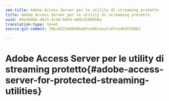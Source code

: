 ```yaml
---
seo-title: Adobe Access Server per le utility di streaming protetto
title: Adobe Access Server per le utility di streaming protetto
uuid: 85e268b6-4621-4cdd-b654-e8dcd180958a
translation-type: tm+mt
source-git-commit: 29bc8323460d9be0fce66cbea7c6fce46df20d61

---
```



# Adobe Access Server per le utility di streaming protetto{#adobe-access-server-for-protected-streaming-utilities}

